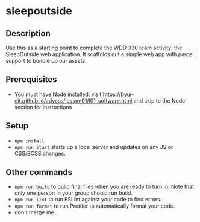 # sleepoutside

## Description

Use this as a starting point to complete the WDD 330 team activity: the SleepOutside web application. It scaffolds out a simple web app with parcel support to bundle up our assets.

## Prerequisites

- You must have Node installed. visit https://byui-cit.github.io/advcss/lesson01/l01-software.html and skip to the Node section for instructions

## Setup

- `npm install`
- `npm run start` starts up a local server and updates on any JS or CSS/SCSS changes.

## Other commands

- `npm run build` to build final files when you are ready to turn in. Note that only one person in your group should run build.
- `npm run lint` to run ESLint against your code to find errors.
- `npm run format` to run Prettier to automatically format your code.
- don't merge me
